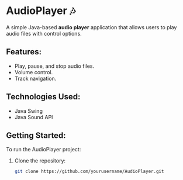 # AudioPlayer 🎶

A simple Java-based **audio player** application that allows users to play audio files with control options.

## Features:
- Play, pause, and stop audio files.
- Volume control.
- Track navigation.

## Technologies Used:
- Java Swing
- Java Sound API

## Getting Started:
To run the AudioPlayer project:
1. Clone the repository:
   ```bash
   git clone https://github.com/yourusername/AudioPlayer.git
